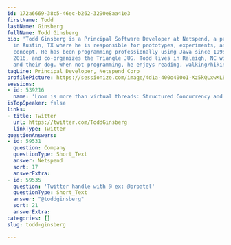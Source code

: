 ```yaml
---
id: 172a6669-38c5-46ec-b262-3290e8aa41e3
firstName: Todd
lastName: Ginsberg
fullName: Todd Ginsberg
bio: 'Todd Ginsberg is a Principal Software Developer at Netspend, a payments company
  in Austin, TX where he is responsible for prototypes, experiments, and proofs of
  concept. He has been programming professionally using Java since 1995, Kotlin since
  2016, and co-organizes the Triangle JUG. Todd lives in Raleigh, NC with his wife
  and their dog. When not programming, he enjoys reading, walking/hiking, and doughnuts. '
tagLine: Principal Developer, Netspend Corp
profilePicture: https://sessionize.com/image/4d1a-400o400o1-Xz5kQLxwKLEoZ7q8kzksd3.jpg
sessions:
- id: 539216
  name: 'Loom is more than virtual threads: Structured Concurrency and Scoped Values'
isTopSpeaker: false
links:
- title: Twitter
  url: https://twitter.com/ToddGinsberg
  linkType: Twitter
questionAnswers:
- id: 59531
  question: Company
  questionType: Short_Text
  answer: Netspend
  sort: 17
  answerExtra: 
- id: 59535
  question: 'Twitter handle with @ ex: @prpatel'
  questionType: Short_Text
  answer: "@toddginsberg"
  sort: 21
  answerExtra: 
categories: []
slug: todd-ginsberg

---
```

